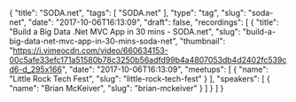 {
  "title": "SODA.net",
  "tags": [
    "SODA.net"
  ],
  "type": "tag",
  "slug": "soda-net",
  "date": "2017-10-06T16:13:09",
  "draft": false,
  "recordings": [
    {
      "title": "Build a Big Data .Net MVC App in 30 mins - SODA.net",
      "slug": "build-a-big-data-net-mvc-app-in-30-mins-soda-net",
      "thumbnail": "https://i.vimeocdn.com/video/660634153-00c5afe33efc171a51580b78c3250b56adfd99b4a4807053db4d2402fc539cd6-d_295x166",
      "date": "2017-10-06T16:13:09",
      "meetups": [
        {
          "name": "Little Rock Tech Fest",
          "slug": "little-rock-tech-fest"
        }
      ],
      "speakers": [
        {
          "name": "Brian McKeiver",
          "slug": "brian-mckeiver"
        }
      ]
    }
  ]
}